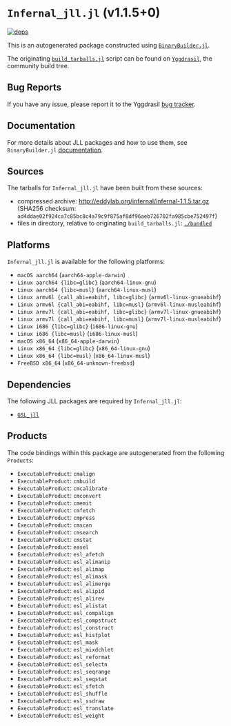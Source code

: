 # `Infernal_jll.jl` (v1.1.5+0)

[![deps](https://juliahub.com/docs/Infernal_jll/deps.svg)](https://juliahub.com/ui/Packages/Infernal_jll/8nVNe?page=2)

This is an autogenerated package constructed using [`BinaryBuilder.jl`](https://github.com/JuliaPackaging/BinaryBuilder.jl).

The originating [`build_tarballs.jl`](https://github.com/JuliaPackaging/Yggdrasil/blob/e4d859143e4e1b0c6bb905c15c1a76ba9f440c17/I/Infernal/build_tarballs.jl) script can be found on [`Yggdrasil`](https://github.com/JuliaPackaging/Yggdrasil/), the community build tree.

## Bug Reports

If you have any issue, please report it to the Yggdrasil [bug tracker](https://github.com/JuliaPackaging/Yggdrasil/issues).

## Documentation

For more details about JLL packages and how to use them, see `BinaryBuilder.jl` [documentation](https://docs.binarybuilder.org/stable/jll/).

## Sources

The tarballs for `Infernal_jll.jl` have been built from these sources:

* compressed archive: http://eddylab.org/infernal/infernal-1.1.5.tar.gz (SHA256 checksum: `ad4ddae02f924ca7c85bc8c4a79c9f875af8df96aeb726702fa985cbe752497f`)
* files in directory, relative to originating `build_tarballs.jl`: [`./bundled`](https://github.com/JuliaPackaging/Yggdrasil/tree/e4d859143e4e1b0c6bb905c15c1a76ba9f440c17/I/Infernal/bundled)

## Platforms

`Infernal_jll.jl` is available for the following platforms:

* `macOS aarch64` (`aarch64-apple-darwin`)
* `Linux aarch64 {libc=glibc}` (`aarch64-linux-gnu`)
* `Linux aarch64 {libc=musl}` (`aarch64-linux-musl`)
* `Linux armv6l {call_abi=eabihf, libc=glibc}` (`armv6l-linux-gnueabihf`)
* `Linux armv6l {call_abi=eabihf, libc=musl}` (`armv6l-linux-musleabihf`)
* `Linux armv7l {call_abi=eabihf, libc=glibc}` (`armv7l-linux-gnueabihf`)
* `Linux armv7l {call_abi=eabihf, libc=musl}` (`armv7l-linux-musleabihf`)
* `Linux i686 {libc=glibc}` (`i686-linux-gnu`)
* `Linux i686 {libc=musl}` (`i686-linux-musl`)
* `macOS x86_64` (`x86_64-apple-darwin`)
* `Linux x86_64 {libc=glibc}` (`x86_64-linux-gnu`)
* `Linux x86_64 {libc=musl}` (`x86_64-linux-musl`)
* `FreeBSD x86_64` (`x86_64-unknown-freebsd`)

## Dependencies

The following JLL packages are required by `Infernal_jll.jl`:

* [`GSL_jll`](https://github.com/JuliaBinaryWrappers/GSL_jll.jl)

## Products

The code bindings within this package are autogenerated from the following `Products`:

* `ExecutableProduct`: `cmalign`
* `ExecutableProduct`: `cmbuild`
* `ExecutableProduct`: `cmcalibrate`
* `ExecutableProduct`: `cmconvert`
* `ExecutableProduct`: `cmemit`
* `ExecutableProduct`: `cmfetch`
* `ExecutableProduct`: `cmpress`
* `ExecutableProduct`: `cmscan`
* `ExecutableProduct`: `cmsearch`
* `ExecutableProduct`: `cmstat`
* `ExecutableProduct`: `easel`
* `ExecutableProduct`: `esl_afetch`
* `ExecutableProduct`: `esl_alimanip`
* `ExecutableProduct`: `esl_alimap`
* `ExecutableProduct`: `esl_alimask`
* `ExecutableProduct`: `esl_alimerge`
* `ExecutableProduct`: `esl_alipid`
* `ExecutableProduct`: `esl_alirev`
* `ExecutableProduct`: `esl_alistat`
* `ExecutableProduct`: `esl_compalign`
* `ExecutableProduct`: `esl_compstruct`
* `ExecutableProduct`: `esl_construct`
* `ExecutableProduct`: `esl_histplot`
* `ExecutableProduct`: `esl_mask`
* `ExecutableProduct`: `esl_mixdchlet`
* `ExecutableProduct`: `esl_reformat`
* `ExecutableProduct`: `esl_selectn`
* `ExecutableProduct`: `esl_seqrange`
* `ExecutableProduct`: `esl_seqstat`
* `ExecutableProduct`: `esl_sfetch`
* `ExecutableProduct`: `esl_shuffle`
* `ExecutableProduct`: `esl_ssdraw`
* `ExecutableProduct`: `esl_translate`
* `ExecutableProduct`: `esl_weight`
